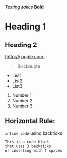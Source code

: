*Testing italics*
**Bold**
# Heading 1
## Heading 2
[http://google.com]
>Blockquote
* List1
* List2
* List3

1. Number 1
2. Number 2
3. Number 3

Horizontal Rule:
---

`inline code` using backticks

```
This is a code block
that uses 3 backticks
or indenting with 4 spaces
```
